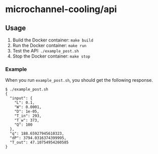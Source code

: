 # microchannel-cooling/api

## Usage

1. Build the Docker container: `make build`
2. Run the Docker container: `make run`
3. Test the API: `./example_post.sh`
4. Stop the Docker container: `make stop`

### Example

When you run `example_post.sh`, you should get the following response.

```
$ ./example_post.sh
{
  "input": {
    "L": 0.1,
    "W": 0.0001,
    "D": 1e-05,
    "T_in": 293,
    "T_w": 373,
    "Q": 100
  },
  "q": 188.65927945610323,
  "dP": 3794.0316374399995,
  "T_out": 47.10754954260585
}
```